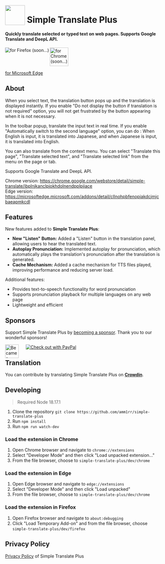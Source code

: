 # <sub><img src="./src/icons/64.png" width=64px height=64px></sub> Simple Translate Plus

#### Quickly translate selected or typed text on web pages. Supports Google Translate and DeepL API.

[<img src="other/promotion/badges/firefox.png" align="left" alt="for Firefox (soon...)">](https://addons.mozilla.org/firefox/addon/simple-translate/)

[<img src="other/promotion/badges/chrome.png" alt="for Chrome (soon...)" height="60px">](https://chrome.google.com/webstore/detail/simple-translate/ibplnjkanclpjokhdolnendpplpjiace)

[for Microsoft Edge](https://microsoftedge.microsoft.com/addons/detail/cllnohpbfenopiakdcjmjcbaeapmkcdl)

## About

When you select text, the translation button pops up and the translation is displayed instantly.
If you enable "Do not display the button if translation is not required" option, you will not get frustrated by the button appearing when it is not necessary.

In the toolbar popup, translate the input text in real time.
If you enable "Automatically switch to the second language" option, you can do : When English is input, it is translated into Japanese, and when Japanese is input, it is translated into English.

You can also translate from the context menu.
You can select "Translate this page", "Translate selected text", and "Translate selected link" from the menu on the page or tab.

Supports Google Translate and DeepL API.

Chrome version: https://chrome.google.com/webstore/detail/simple-translate/ibplnjkanclpjokhdolnendpplpjiace
<br>
Edge version: https://microsoftedge.microsoft.com/addons/detail/cllnohpbfenopiakdcjmjcbaeapmkcdl

## Features

New features added to **Simple Translate Plus**:

- **New "Listen" Button:** Added a "Listen" button in the translation panel, allowing users to hear the translated text.
- **Autoplay Pronunciation:** Implemented autoplay for pronunciation, which automatically plays the translation's pronunciation after the translation is generated.
- **Cache Mechanism:** Added a cache mechanism for TTS files played, improving performance and reducing server load.

Additional features:

- Provides text-to-speech functionality for word pronunciation
- Supports pronunciation playback for multiple languages on any web page
- Lightweight and efficient

## Sponsors

Support Simple Translate Plus by [becoming a sponsor](https://patreon.com/Simple_Translate_Plus). Thank you to our wonderful sponsors!

[<img src="other/promotion/badges/patreon.png" alt="Became a Patreon" height="44px" align="left">](https://patreon.com/Simple_Translate_Plus)&nbsp;&nbsp;&nbsp;&nbsp;&nbsp;[<img src="other/promotion/badges/paypal.png" alt="Check out with PayPal">](https://www.paypal.com/donate/?hosted_button_id=TKAXW2BR35PAA)

## Translation

You can contribute by translating Simple Translate Plus on **[Crowdin](https://crowdin.com/project/simple-translate)**.

##

## Developing

> Required Node 18.17.1

1. Clone the repository `git clone https://github.com/amm1rr/simple-translate-plus`
2. Run `npm install`
3. Run `npm run watch-dev`

### Load the extension in Chrome

1. Open Chrome browser and navigate to `chrome://extensions`
2. Select "Developer Mode" and then click "Load unpacked extension..."
3. From the file browser, choose to `simple-translate-plus/dev/chrome`

### Load the extension in Edge

1. Open Edge browser and navigate to `edge://extensions`
2. Select "Developer Mode" and then click "Load unpacked"
3. From the file browser, choose to `simple-translate-plus/dev/chrome`

### Load the extension in Firefox

1. Open Firefox browser and navigate to `about:debugging`
2. Click "Load Temporary Add-on" and from the file browser, choose `simple-translate-plus/dev/firefox`

## Privacy Policy

[Privacy Policy](https://simple-translate.sienori.com/privacy-policy) of Simple Translate Plus
